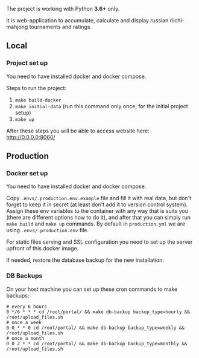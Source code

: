 The project is working with Python **3.6+** only.

It is web-application to accumulate, calculate and display russian riichi-mahjong tournaments and ratings.

## Local

### Project set up

You need to have installed docker and docker compose.

Steps to run the project:

1. `make build-docker`
2. `make initial-data` (run this command only once, for the initial project setup)
3. `make up`

After these steps you will be able to access website here: http://0.0.0.0:8060/

## Production

### Docker set up

You need to have installed docker and docker compose.

Copy `.envs/.production.env.example` file and fill it with real data, but don't forget to keep it in secret (at least don't add it to version control system). Assign these env variables to the container with any way that is suits you (there are different options how to do it), and after that you can simply run `make build` and `make up` commands. By default in `production.yml` we are using `.envs/.production.env` file.

For static files serving and SSL configuration you need to set up the server upfront of this docker image.

If needed, restore the database backup for the new installation.

### DB Backups

On your host machine you can set up these cron commands to make backups:

```
# every 6 hours
0 */6 * * * cd /root/portal/ && make db-backup backup_type=hourly && /root/upload_files.sh
# once a week
0 0 * * 0 cd /root/portal/ && make db-backup backup_type=weekly && /root/upload_files.sh
# once a month
0 0 2 * * cd /root/portal/ && make db-backup backup_type=monthly && /root/upload_files.sh
```
